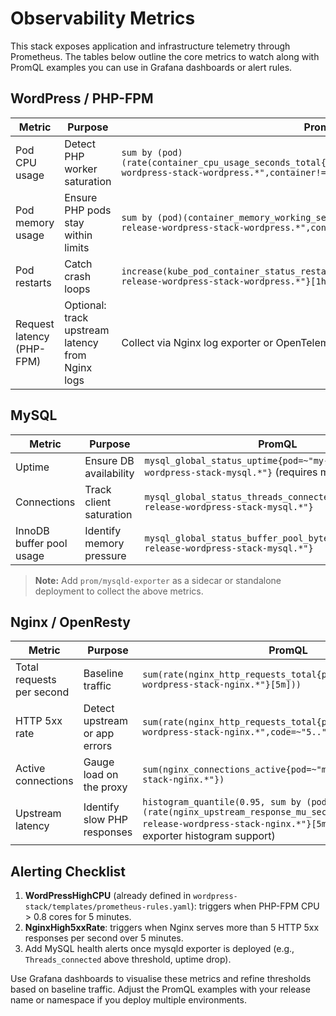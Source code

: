 # Observability Metrics

This stack exposes application and infrastructure telemetry through Prometheus. The tables below outline the core metrics to watch along with PromQL examples you can use in Grafana dashboards or alert rules.

## WordPress / PHP-FPM

| Metric | Purpose | PromQL |
| --- | --- | --- |
| Pod CPU usage | Detect PHP worker saturation | `sum by (pod)(rate(container_cpu_usage_seconds_total{namespace="default",pod=~"my-release-wordpress-stack-wordpress.*",container!="",container!="POD"}[5m]))` |
| Pod memory usage | Ensure PHP pods stay within limits | `sum by (pod)(container_memory_working_set_bytes{namespace="default",pod=~"my-release-wordpress-stack-wordpress.*",container!="",container!="POD"})` |
| Pod restarts | Catch crash loops | `increase(kube_pod_container_status_restarts_total{namespace="default",pod=~"my-release-wordpress-stack-wordpress.*"}[1h])` |
| Request latency (PHP-FPM) | Optional: track upstream latency from Nginx logs | Collect via Nginx log exporter or OpenTelemetry pipeline |

## MySQL

| Metric | Purpose | PromQL |
| --- | --- | --- |
| Uptime | Ensure DB availability | `mysql_global_status_uptime{pod=~"my-release-wordpress-stack-mysql.*"}` (requires mysqld exporter) |
| Connections | Track client saturation | `mysql_global_status_threads_connected{pod=~"my-release-wordpress-stack-mysql.*"}` |
| InnoDB buffer pool usage | Identify memory pressure | `mysql_global_status_buffer_pool_bytes_data{pod=~"my-release-wordpress-stack-mysql.*"}` |

> **Note:** Add `prom/mysqld-exporter` as a sidecar or standalone deployment to collect the above metrics.

## Nginx / OpenResty

| Metric | Purpose | PromQL |
| --- | --- | --- |
| Total requests per second | Baseline traffic | `sum(rate(nginx_http_requests_total{pod=~"my-release-wordpress-stack-nginx.*"}[5m]))` |
| HTTP 5xx rate | Detect upstream or app errors | `sum(rate(nginx_http_requests_total{pod=~"my-release-wordpress-stack-nginx.*",code=~"5.."}[5m]))` |
| Active connections | Gauge load on the proxy | `sum(nginx_connections_active{pod=~"my-release-wordpress-stack-nginx.*"})` |
| Upstream latency | Identify slow PHP responses | `histogram_quantile(0.95, sum by (pod,le)(rate(nginx_upstream_response_mu_seconds_bucket{pod=~"my-release-wordpress-stack-nginx.*"}[5m])))` (requires exporter histogram support) |

## Alerting Checklist

1. **WordPressHighCPU** (already defined in `wordpress-stack/templates/prometheus-rules.yaml`): triggers when PHP-FPM CPU > 0.8 cores for 5 minutes.
2. **NginxHigh5xxRate**: triggers when Nginx serves more than 5 HTTP 5xx responses per second over 5 minutes.
3. Add MySQL health alerts once mysqld exporter is deployed (e.g., `Threads_connected` above threshold, uptime drop).

Use Grafana dashboards to visualise these metrics and refine thresholds based on baseline traffic. Adjust the PromQL examples with your release name or namespace if you deploy multiple environments.
